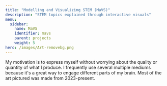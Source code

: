 ```yaml
---
title: "Modelling and Visualizing STEM (MaVS)"
description: "STEM topics explained through interactive visuals"
menu:
  sidebar:
    name: MaVS
    identifier: mavs
    parent: projects
    weight: 5
hero: /images/Art-removebg.png
---
```


My motivation is to express myself without worrying about the quality or quantity of what I produce. I frequently use several multiple mediums because it's a great way to engage different parts of my brain. Most of the art pictured was made from 2023-present. 

